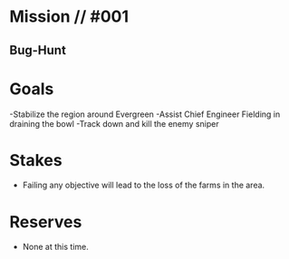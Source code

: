 # Mission // #001
## Bug-Hunt
# Goals
-Stabilize the region around Evergreen
  -Assist Chief Engineer Fielding in draining the bowl
  -Track down and kill the enemy sniper

# Stakes
- Failing any objective will lead to the loss of the farms in the area. 

# Reserves
- None at this time.
